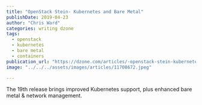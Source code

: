 ```yaml
---
title: "OpenStack Stein- Kubernetes and Bare Metal"
publishDate: 2019-04-23
author: "Chris Ward"
categories: writing dzone
tags:
  - openstack
  - kubernetes
  - bare metal
  - containers
publication_url: "https://dzone.com/articles/-openstack-stein-kubernetes-and-bare-metal"
image: "../../../assets/images/articles/11708672.jpeg"

---
```

The 19th release brings improved Kubernetes support, plus enhanced bare metal & network management.

